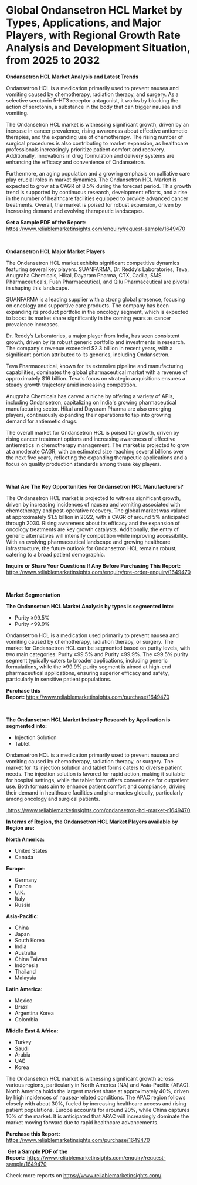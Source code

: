 <p><h1>Global Ondansetron HCL Market by Types, Applications, and Major Players, with Regional Growth Rate Analysis and Development Situation, from 2025 to 2032</h1></p><p><strong>Ondansetron HCL Market Analysis and Latest Trends</strong></p>
<p><p>Ondansetron HCL is a medication primarily used to prevent nausea and vomiting caused by chemotherapy, radiation therapy, and surgery. As a selective serotonin 5-HT3 receptor antagonist, it works by blocking the action of serotonin, a substance in the body that can trigger nausea and vomiting.</p><p>The Ondansetron HCL market is witnessing significant growth, driven by an increase in cancer prevalence, rising awareness about effective antiemetic therapies, and the expanding use of chemotherapy. The rising number of surgical procedures is also contributing to market expansion, as healthcare professionals increasingly prioritize patient comfort and recovery. Additionally, innovations in drug formulation and delivery systems are enhancing the efficacy and convenience of Ondansetron.</p><p>Furthermore, an aging population and a growing emphasis on palliative care play crucial roles in market dynamics. The Ondansetron HCL Market is expected to grow at a CAGR of 8.5% during the forecast period. This growth trend is supported by continuous research, development efforts, and a rise in the number of healthcare facilities equipped to provide advanced cancer treatments. Overall, the market is poised for robust expansion, driven by increasing demand and evolving therapeutic landscapes.</p></p>
<p><strong>Get a Sample PDF of the Report:&nbsp;</strong> <a href="https://www.reliablemarketinsights.com/enquiry/request-sample/1649470?utm_campaign=3312&utm_medium=2&utm_source=Github&utm_content=ia&utm_term=01042025&utm_id=ondansetron-hcl">https://www.reliablemarketinsights.com/enquiry/request-sample/1649470</a></p>
<p>&nbsp;</p>
<p><strong>Ondansetron HCL Major Market Players</strong></p>
<p><p>The Ondansetron HCL market exhibits significant competitive dynamics featuring several key players. SUANFARMA, Dr. Reddy’s Laboratories, Teva, Anugraha Chemicals, Hikal, Dayaram Pharma, CTX, Cadila, SMS Pharmaceuticals, Fuan Pharmaceutical, and Qilu Pharmaceutical are pivotal in shaping this landscape.</p><p>SUANFARMA is a leading supplier with a strong global presence, focusing on oncology and supportive care products. The company has been expanding its product portfolio in the oncology segment, which is expected to boost its market share significantly in the coming years as cancer prevalence increases.</p><p>Dr. Reddy’s Laboratories, a major player from India, has seen consistent growth, driven by its robust generic portfolio and investments in research. The company's revenue exceeded $2.3 billion in recent years, with a significant portion attributed to its generics, including Ondansetron.</p><p>Teva Pharmaceutical, known for its extensive pipeline and manufacturing capabilities, dominates the global pharmaceutical market with a revenue of approximately $16 billion. Teva's focus on strategic acquisitions ensures a steady growth trajectory amid increasing competition.</p><p>Anugraha Chemicals has carved a niche by offering a variety of APIs, including Ondansetron, capitalizing on India's growing pharmaceutical manufacturing sector. Hikal and Dayaram Pharma are also emerging players, continuously expanding their operations to tap into growing demand for antiemetic drugs.</p><p>The overall market for Ondansetron HCL is poised for growth, driven by rising cancer treatment options and increasing awareness of effective antiemetics in chemotherapy management. The market is projected to grow at a moderate CAGR, with an estimated size reaching several billions over the next five years, reflecting the expanding therapeutic applications and a focus on quality production standards among these key players.</p></p>
<p>&nbsp;</p>
<p><strong>What Are The Key Opportunities For Ondansetron HCL Manufacturers?</strong></p>
<p><p>The Ondansetron HCL market is projected to witness significant growth, driven by increasing incidences of nausea and vomiting associated with chemotherapy and post-operative recovery. The global market was valued at approximately $1.5 billion in 2022, with a CAGR of around 5% anticipated through 2030. Rising awareness about its efficacy and the expansion of oncology treatments are key growth catalysts. Additionally, the entry of generic alternatives will intensify competition while improving accessibility. With an evolving pharmaceutical landscape and growing healthcare infrastructure, the future outlook for Ondansetron HCL remains robust, catering to a broad patient demographic.</p></p>
<p><strong>Inquire or Share Your Questions If Any Before Purchasing This Report:</strong> <a href="https://www.reliablemarketinsights.com/enquiry/pre-order-enquiry/1649470?utm_campaign=3312&utm_medium=2&utm_source=Github&utm_content=ia&utm_term=01042025&utm_id=ondansetron-hcl">https://www.reliablemarketinsights.com/enquiry/pre-order-enquiry/1649470</a></p>
<p>&nbsp;</p>
<p><strong>Market Segmentation</strong></p>
<p><strong>The Ondansetron HCL Market Analysis by types is segmented into:</strong></p>
<p><ul><li>Purity ≥99.5%</li><li>Purity ≥99.9%</li></ul></p>
<p><p>Ondansetron HCL is a medication used primarily to prevent nausea and vomiting caused by chemotherapy, radiation therapy, or surgery. The market for Ondansetron HCL can be segmented based on purity levels, with two main categories: Purity ≥99.5% and Purity ≥99.9%. The ≥99.5% purity segment typically caters to broader applications, including generic formulations, while the ≥99.9% purity segment is aimed at high-end pharmaceutical applications, ensuring superior efficacy and safety, particularly in sensitive patient populations.</p></p>
<p><strong>Purchase this Report:&nbsp;</strong><a href="https://www.reliablemarketinsights.com/purchase/1649470?utm_campaign=3312&utm_medium=2&utm_source=Github&utm_content=ia&utm_term=01042025&utm_id=ondansetron-hcl">https://www.reliablemarketinsights.com/purchase/1649470</a></p>
<p>&nbsp;</p>
<p><strong>The Ondansetron HCL Market Industry Research by Application is segmented into:</strong></p>
<p><ul><li>Injection Solution</li><li>Tablet</li></ul></p>
<p><p>Ondansetron HCL is a medication primarily used to prevent nausea and vomiting caused by chemotherapy, radiation therapy, or surgery. The market for its injection solution and tablet forms caters to diverse patient needs. The injection solution is favored for rapid action, making it suitable for hospital settings, while the tablet form offers convenience for outpatient use. Both formats aim to enhance patient comfort and compliance, driving their demand in healthcare facilities and pharmacies globally, particularly among oncology and surgical patients.</p></p>
<p><a href="https://www.reliablemarketinsights.com/ondansetron-hcl-market-r1649470?utm_campaign=3312&utm_medium=2&utm_source=Github&utm_content=ia&utm_term=01042025&utm_id=ondansetron-hcl">&nbsp;https://www.reliablemarketinsights.com/ondansetron-hcl-market-r1649470</a></p>
<p><strong>In terms of Region, the Ondansetron HCL Market Players available by Region are:</strong></p>
<p>
    <p> <strong> North America: </strong>
        <ul>
            <li>United States</li>
            <li>Canada</li>
        </ul>
        </p> 
    <p> <strong> Europe: </strong>
        <ul>
            <li>Germany</li>
            <li>France</li>
            <li>U.K.</li>
            <li>Italy</li>
            <li>Russia</li>
        </ul>
        </p> 
    <p> <strong> Asia-Pacific: </strong>
        <ul>
            <li>China</li>
            <li>Japan</li>
            <li>South Korea</li>
            <li>India</li>
            <li>Australia</li>
            <li>China Taiwan</li>
            <li>Indonesia</li>
            <li>Thailand</li>
            <li>Malaysia</li>
        </ul>
        </p> 
    <p> <strong> Latin America: </strong>
        <ul>
            <li>Mexico</li>
            <li>Brazil</li>
            <li>Argentina Korea</li>
            <li>Colombia</li>
        </ul>
        </p> 
    <p> <strong> Middle East & Africa: </strong>
        <ul>
            <li>Turkey</li>
            <li>Saudi</li>
            <li>Arabia</li>
            <li>UAE</li>
            <li>Korea</li>
        </ul>
    </p>
    </p>
<p><p>The Ondansetron HCL market is witnessing significant growth across various regions, particularly in North America (NA) and Asia-Pacific (APAC). North America holds the largest market share at approximately 40%, driven by high incidences of nausea-related conditions. The APAC region follows closely with about 30%, fueled by increasing healthcare access and rising patient populations. Europe accounts for around 20%, while China captures 10% of the market. It is anticipated that APAC will increasingly dominate the market moving forward due to rapid healthcare advancements.</p></p>
<p><strong>Purchase this Report: </strong><a href="https://www.reliablemarketinsights.com/purchase/1649470?utm_campaign=3312&utm_medium=2&utm_source=Github&utm_content=ia&utm_term=01042025&utm_id=ondansetron-hcl">https://www.reliablemarketinsights.com/purchase/1649470</a></p>
<p>&nbsp;<strong>Get a Sample PDF of the Report:&nbsp;&nbsp;</strong><a href="https://www.reliablemarketinsights.com/enquiry/request-sample/1649470?utm_campaign=3312&utm_medium=2&utm_source=Github&utm_content=ia&utm_term=01042025&utm_id=ondansetron-hcl">https://www.reliablemarketinsights.com/enquiry/request-sample/1649470</a></p>
<p><strong></strong></p>
<p>Check more reports on <a href="https://www.reliablemarketinsights.com/?utm_campaign=3312&utm_medium=2&utm_source=Github&utm_content=ia&utm_term=01042025&utm_id=ondansetron-hcl">https://www.reliablemarketinsights.com/</a></p>